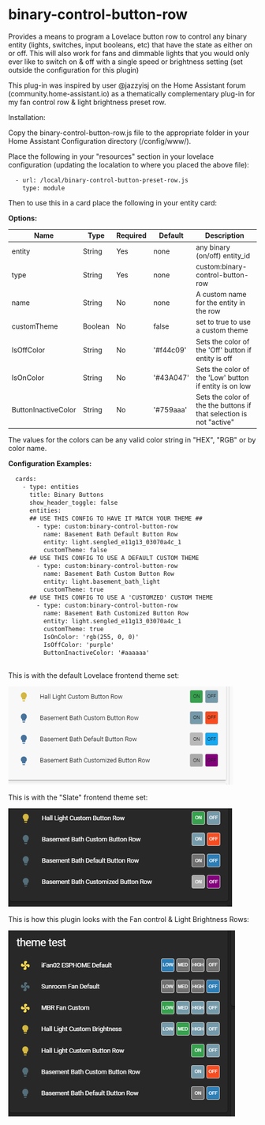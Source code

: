# binary-control-button-row

Provides a means to program a Lovelace button row to control any binary entity (lights, switches, input booleans, etc) that have the state as either on or off. This will also work for fans and dimmable lights that you would only ever like to switch on & off with a single speed or brightness setting (set outside the configuration for this plugin)

This plug-in was inspired by user @jazzyisj on the Home Assistant forum (community.home-assistant.io) as a thematically complementary plug-in for my fan control row & light brightness preset row.

Installation:

Copy the binary-control-button-row.js file to the appropriate folder in your Home Assistant Configuration directory (/config/www/).

Place the following in your "resources" section in your lovelace configuration (updating the localation to where you placed the above file):

  ```
    - url: /local/binary-control-button-preset-row.js
      type: module
  ```
    
Then to use this in a card place the following in your entity card:


<b>Options:</b>

| Name | Type | Required | Default | Description |
| --- | --- | --- | --- | --- |
| entity | String | Yes | none | any binary (on/off) entity_id |
| type | String | Yes | none | custom:binary-control-button-row |
| name | String | No | none | A custom name for the entity in the row |
| customTheme | Boolean | No | false | set to true to use a custom theme |
| IsOffColor | String | No | '#f44c09' | Sets the color of the 'Off' button if entity is off |
| IsOnColor | String | No | '#43A047' | Sets the color of the 'Low' button if entity is on low |
| ButtonInactiveColor | String | No | '#759aaa' | Sets the color of the the buttons if that selection is not "active" |

The values for the colors can be any valid color string in "HEX", "RGB" or by color name.

<b>Configuration Examples:</b>
    
  ```
    cards:
      - type: entities
        title: Binary Buttons
        show_header_toggle: false
        entities:
        ## USE THIS CONFIG TO HAVE IT MATCH YOUR THEME ##
          - type: custom:binary-control-button-row
            name: Basement Bath Default Button Row
            entity: light.sengled_e11g13_03070a4c_1
            customTheme: false
        ## USE THIS CONFIG TO USE A DEFAULT CUSTOM THEME
          - type: custom:binary-control-button-row
            name: Basement Bath Custom Button Row
            entity: light.basement_bath_light
            customTheme: true
        ## USE THIS CONFIG TO USE A 'CUSTOMZED' CUSTOM THEME
          - type: custom:binary-control-button-row
            name: Basement Bath Customized Button Row
            entity: light.sengled_e11g13_03070a4c_1
            customTheme: true
            IsOnColor: 'rgb(255, 0, 0)'
            IsOffColor: 'purple'
            ButtonInactiveColor: '#aaaaaa'
            
  ```

This is with the default Lovelace frontend theme set:

![Default](button-row-default-example.gif)


This is with the "Slate" frontend theme set:

![Slate](button-row-example.gif)

This is how this plugin looks with the Fan control & Light Brightness Rows:

![Slate-Compare](button-row-example-compare.gif)
